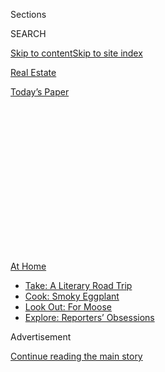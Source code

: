 <div id="app">

<div>

<div>

<div>

<div class="NYTAppHideMasthead css-1q2w90k e1suatyy0">

<div class="section css-ui9rw0 e1suatyy2">

<div class="css-eph4ug er09x8g0">

<div class="css-6n7j50">

</div>

<span class="css-1dv1kvn">Sections</span>

<div class="css-10488qs">

<span class="css-1dv1kvn">SEARCH</span>

</div>

[Skip to content](#site-content)[Skip to site index](#site-index)

</div>

<div id="masthead-section-label" class="css-1wr3we4 eaxe0e00">

[Real
Estate](https://www.nytimes3xbfgragh.onion/section/realestate)

</div>

<div class="css-10698na e1huz5gh0">

</div>

</div>

<div id="masthead-bar-one" class="section hasLinks css-15hmgas e1csuq9d3">

<div class="css-uqyvli e1csuq9d0">

</div>

<div class="css-1uqjmks e1csuq9d1">

</div>

<div class="css-9e9ivx">

[](https://myaccount.nytimes3xbfgragh.onion/auth/login?response_type=cookie&client_id=vi)

</div>

<div class="css-1bvtpon e1csuq9d2">

[Today’s
Paper](https://www.nytimes3xbfgragh.onion/section/todayspaper)

</div>

</div>

</div>

</div>

<div data-aria-hidden="false">

<div id="site-content" data-role="main">

<div>

<div class="css-1aor85t" style="opacity:0.000000001;z-index:-1;visibility:hidden">

<div class="css-1hqnpie">

<div class="css-epjblv">

<span class="css-17xtcya">[Real
Estate](/section/realestate)</span><span class="css-x15j1o">|</span><span class="css-fwqvlz">It’s
Summertime, and the Gardening Should Be Easy,
Right?</span>

</div>

<div class="css-k008qs">

<div class="css-1iwv8en">

<span class="css-18z7m18"></span>

<div>

</div>

</div>

<span class="css-1n6z4y">https://nyti.ms/2X2g0pF</span>

<div class="css-1705lsu">

<div class="css-4xjgmj">

<div class="css-4skfbu" data-role="toolbar" data-aria-label="Social Media Share buttons, Save button, and Comments Panel with current comment count" data-testid="share-tools">

  - 
  - 
  - 
  - 
    
    <div class="css-6n7j50">
    
    </div>

  - 
  - 

</div>

</div>

</div>

</div>

</div>

</div>

<div id="NYT_TOP_BANNER_REGION" class="css-13pd83m">

<div>

<div id="maps-athome-menu" class="section interactive-content interactive-size-medium css-1edisqu">

<div class="css-17ih8de interactive-body">

<div class="at-home-nav__innerContainer">

<div class="at-home-nav__title">

[At
Home](https://www.nytimes3xbfgragh.onion/spotlight/at-home?action=click&pgtype=Article&state=default&region=TOP_BANNER&context=at_home_menu)

</div>

  - [Take: A Literary Road
    Trip](https://www.nytimes3xbfgragh.onion/2020/07/28/books/time-for-a-literary-road-trip.html?action=click&pgtype=Article&state=default&region=TOP_BANNER&context=at_home_menu)
  - [Cook: Smoky
    Eggplant](https://www.nytimes3xbfgragh.onion/2020/07/29/magazine/bored-with-your-home-cooking-some-smoky-eggplant-will-fix-that.html?action=click&pgtype=Article&state=default&region=TOP_BANNER&context=at_home_menu)
  - [Look Out: For
    Moose](https://www.nytimes3xbfgragh.onion/2020/07/27/travel/moose-michigan-isle-royale.html?action=click&pgtype=Article&state=default&region=TOP_BANNER&context=at_home_menu)
  - [Explore: Reporters’
    Obsessions](https://www.nytimes3xbfgragh.onion/interactive/2020/at-home/even-more-reporters-editors-diaries-lists-recommendations.html?action=click&pgtype=Article&state=default&region=TOP_BANNER&context=at_home_menu)

</div>

</div>

</div>

</div>

</div>

<div id="top-wrapper" class="css-1sy8kpn">

<div id="top-slug" class="css-l9onyx">

Advertisement

</div>

[Continue reading the main
story](#after-top)

<div class="ad top-wrapper" style="text-align:center;height:100%;display:block;min-height:250px">

<div id="top" class="place-ad" data-position="top" data-size-key="top">

</div>

</div>

<div id="after-top">

</div>

</div>

<div>

<div id="sponsor-wrapper" class="css-1hyfx7x">

<div id="sponsor-slug" class="css-19vbshk">

Supported by

</div>

[Continue reading the main
story](#after-sponsor)

<div id="sponsor" class="ad sponsor-wrapper" style="text-align:center;height:100%;display:block">

</div>

<div id="after-sponsor">

</div>

</div>

<div class="css-186x18t">

IN THE GARDEN

</div>

<div class="css-1vkm6nb ehdk2mb0">

# It’s Summertime, and the Gardening Should Be Easy, Right?

</div>

Actually, there’s a lot you still need to do. Here’s a list to get you
started.

<div class="css-79elbk" data-testid="photoviewer-wrapper">

<div class="css-z3e15g" data-testid="photoviewer-wrapper-hidden">

</div>

<div class="css-1a48zt4 ehw59r15" data-testid="photoviewer-children">

![<span class="css-16f3y1r e13ogyst0" data-aria-hidden="true">The lavish
summer plantings at Untermyer Park and Gardens, in Yonkers, N.Y.,
include colorful coleus (bronze Main Street Wall Street and dark Fishnet
Stockings), the ornamental pepper Purple Flash and pink Salvia greggii
Joy.</span><span class="css-cnj6d5 e1z0qqy90" itemprop="copyrightHolder"><span class="css-1ly73wi e1tej78p0">Credit...</span><span><span>Jessica
Norman/Untermyer Gardens
Conservancy</span></span></span>](https://static01.graylady3jvrrxbe.onion/images/2020/08/02/realestate/29garden1/29garden1-articleLarge.jpg?quality=75&auto=webp&disable=upscale)

</div>

</div>

<div class="css-18e8msd">

<div class="css-vp77d3 epjyd6m0">

<div class="css-1baulvz">

By <span class="css-1baulvz last-byline" itemprop="name">Margaret
Roach</span>

</div>

</div>

  - July 29,
    2020

  - 
    
    <div class="css-4xjgmj">
    
    <div class="css-d8bdto" data-role="toolbar" data-aria-label="Social Media Share buttons, Save button, and Comments Panel with current comment count" data-testid="share-tools">
    
      - 
      - 
      - 
      - 
        
        <div class="css-6n7j50">
        
        </div>
    
      - 
      - 
    
    </div>
    
    </div>

</div>

</div>

<div class="section meteredContent css-1r7ky0e" name="articleBody" itemprop="articleBody">

<div class="css-1fanzo5 StoryBodyCompanionColumn">

<div class="css-53u6y8">

For any gardener, high summer is quiet compared to spring or fall, with
the requisite cleanup. But while it may not be a time for ambitious
planting projects, it is a time for ongoing maintenance — especially
chores that pay off long-term.

At public gardens like Untermyer Park and Gardens in Yonkers, N.Y., a
43-acre former estate on the Hudson, it was an eerily quiet spring and
early summer without visitors, even before the “summer pause,” as
Timothy Tilghman, the head gardener calls it. But there is still work to
be done.

“Patrons elevate the standards,” Mr. Tilghman said, but even without
them, “a public garden should always be display-worthy.” He keeps his
eye on his list of tasks, reshuffling entries as priorities and staffing
levels
shift.

</div>

</div>

<div class="css-1fanzo5 StoryBodyCompanionColumn">

<div class="css-53u6y8">

-----

</div>

</div>

<div style="max-width:100%;margin:0 auto">

<div class="css-17dprlf" data-id="100000007090094" data-slug="Ask-About-Gardening-Promo" style="max-width:600px">

</div>

</div>

<div class="css-1fanzo5 StoryBodyCompanionColumn">

<div class="css-53u6y8">

-----

Almost no one saw the pink-and-purple palette carefully planned to
delight early season visitors, although the seeds had been tracked down
and propagated. To spare those sweet peas, purple-leaf mustards and
violets a fate as compost before their time, the bare-bones crew took
some home for private enjoyment, which eliminated one chore — watering
them — from their to-do list.

The lockdown did allow a little cheating: The crew left sprinklers and
hoses out between waterings of the 2,000 newly planted perennials,
rather than dragging them back into storage daily, as they would in a
normal year.

</div>

</div>

<div class="css-79elbk" data-testid="photoviewer-wrapper">

<div class="css-z3e15g" data-testid="photoviewer-wrapper-hidden">

</div>

<div class="css-1a48zt4 ehw59r15" data-testid="photoviewer-children">

![<span class="css-16f3y1r e13ogyst0" data-aria-hidden="true">The Walled
Garden at Untermyer, built in 1917, was inspired by ancient Indo-Persian
gardens. It is divided into quadrants by waterways that today’s
gardeners flank with tulips in spring, then replace with summer annuals,
including purple and orange Gomphrena and yellow
coleus.</span><span class="css-cnj6d5 e1z0qqy90" itemprop="copyrightHolder"><span class="css-1ly73wi e1tej78p0">Credit...</span><span>Jessica
Norman, Untermyer Gardens
Conservancy</span></span>](https://static01.graylady3jvrrxbe.onion/images/2020/08/02/realestate/29garden2/29garden2-articleLarge.jpg?quality=75&auto=webp&disable=upscale)

</div>

</div>

<div class="css-1fanzo5 StoryBodyCompanionColumn">

<div class="css-53u6y8">

But in other ways, the public’s absence got back at the gardeners by
creating additional tasks: “We never have to weed our paths, because
usually visitors walk on them,” Mr. Tilghman said. “But this year, no
feet.”

Perhaps he can cross that job off his list now, as [Untermyer
reopened](https://www.untermyergardens.org/visit.html) on Fridays,
Saturdays and Sundays beginning July 10, with timed tickets. Guests are
back, and as August beckons, Mr. Tilghman shared his high-summer to-do
list.

## Water and Weed Consistently

“If you can’t enjoy weeding, you won’t be a happy gardener,” said Mr.
Tilghman, citing its importance to a garden’s health and visuals.
“Everyone enjoys the neatness of a fresh planting, but unless you’re
willing and eager to get in there and weed …”

Deep, diligent watering, like weeding, is also crucial. (Although after
each session at Untermyer, the gear must once again be stowed.)

And while you’re tending to both: Observe and make note of what needs
fixing.

“We look for scale, vigor, composition — and aesthetic worthiness,” Mr.
Tilghman said. “Does a plant look good in the border, and is it worth
growing?”

Sometimes what was irresistible in a catalog isn’t as appealing in your
garden. “Once established, maybe it doesn’t add a strong visual element,
or it’s too compact — or colonizes when you didn’t expect it to,” he
said.

At Untermyer, those insights become essential fodder for action plans in
the fall and the following
spring.

</div>

</div>

<div class="css-79elbk" data-testid="photoviewer-wrapper">

<div class="css-z3e15g" data-testid="photoviewer-wrapper-hidden">

</div>

<div class="css-1a48zt4 ehw59r15" data-testid="photoviewer-children">

<div class="css-1xdhyk6 erfvjey0">

<span class="css-1ly73wi e1tej78p0">Image</span>

<div class="css-zjzyr8">

<div data-testid="lazyimage-container" style="height:257.1333333333334px">

</div>

</div>

</div>

<span class="css-16f3y1r e13ogyst0" data-aria-hidden="true">Although
some blooms may be sacrificed, the gardeners at Untermyer may cut out
badly placed branches of long-neglected cherry trees in the relative
quiet of August, rather than let them get more overgrown and compromise
the aging trees’
health.</span><span class="css-cnj6d5 e1z0qqy90" itemprop="copyrightHolder"><span class="css-1ly73wi e1tej78p0">Credit...</span><span>Jessica
Norman, Untermyer Gardens Conservancy</span></span>

</div>

</div>

<div class="css-1fanzo5 StoryBodyCompanionColumn">

<div class="css-53u6y8">

## Deadhead and Groom

Untermyer’s lavish annual and tropical schemes in beds and pots are
deadheaded regularly and pinched back for scale. But not just the
annuals.

Some shrubs, including messy-looking spent roses and even certain
[hydrangeas](https://www.nytimes3xbfgragh.onion/2020/07/01/realestate/how-to-grow-hydrangea-uncommon-varieties.html/),
also need grooming.

“While most hydrangeas look great through winter, some don’t,” Mr.
Tilghman said. “The arborescens flowers that won’t look good dry and
tawny, and pull the plant down into a flattened mess — they get
deadheaded, too,” along with any floppy blue mopheads or macrophyllas.

“We’d rather have nice green shrubs,” he said. “Thankfully, the oakleaf
types, you usually don’t have to touch.”

## Or Plan to Save Seed

Some [annuals
self-sow](https://www.nytimes3xbfgragh.onion/2020/04/28/realestate/shopping-your-garden-plants-flowers.html?/)
if they are allowed to set seed — including Nicotiana, Verbena
bonariensis and annual poppies. So don’t deadhead every last fading
flower as late summer approaches.

“When I go into a nursery and there’s a flat of 12 seedlings at $5 a
plant, I just can’t buy it,” Mr. Tilghman said. “With the really
prolific self-sowers, it’s much more economical to gather seed this
summer and fall — or just plan to leave plants in place to sow
themselves.”

</div>

</div>

<div class="css-79elbk" data-testid="photoviewer-wrapper">

<div class="css-z3e15g" data-testid="photoviewer-wrapper-hidden">

</div>

<div class="css-1a48zt4 ehw59r15" data-testid="photoviewer-children">

<div class="css-1xdhyk6 erfvjey0">

<span class="css-1ly73wi e1tej78p0">Image</span>

<div class="css-zjzyr8">

<div data-testid="lazyimage-container" style="height:257.1333333333334px">

</div>

</div>

</div>

<span class="css-16f3y1r e13ogyst0" data-aria-hidden="true">In August
2018, the Untermyer gardeners began turning the estate’s former
gatehouse into the Ruin Garden, using shade plants with diverse colors
and textures of foliage. Because the property had been in decline for
decades, they had to dig down three feet to remove years of debris and
bring in new soil. But they left the graffiti on the walls.
 </span><span class="css-cnj6d5 e1z0qqy90" itemprop="copyrightHolder"><span class="css-1ly73wi e1tej78p0">Credit...</span><span>Jessica
Norman, Untermyer Gardens Conservancy</span></span>

</div>

</div>

<div class="css-1fanzo5 StoryBodyCompanionColumn">

<div class="css-53u6y8">

## Don’t Forget to Edge

Attention to detail was instilled in Mr. Tilghman when he worked for
Marco Polo Stufano, the founding director of horticulture at Wave Hill,
a public garden not far down the Hudson, in the Bronx.

“A secret: You can make your garden look pretty good, no matter what’s
really going on,” he said, “as long as path and bed edges are crisp and
weed-free. Marco used to remind us that ‘God is in the edges.’”

Although the traditional method involves the use of an edging tool or
spade, or even sheep shears to clip errant grass, Mr. Tilghman automates
the process (always wearing eye and ear protection): He turns a weed
whip, or string trimmer, 180 degrees to cut a vertical slice rather than
a horizontal one. The trigger will be on top of the pole, meaning you
use your thumb to operate it.

“Rather than working in a sweeping motion,” he said, “I put the motor
against my hip, so I’m not moving the whip, but slowly walking with it
in position.” It takes practice, but is a timesaver.

“I got yelled at the first time I did it at Wave Hill, but then Marco
followed me around for a minute and acknowledged it wasn’t as good, but
good enough — which I took for an
approval.”

</div>

</div>

<div class="css-79elbk" data-testid="photoviewer-wrapper">

<div class="css-z3e15g" data-testid="photoviewer-wrapper-hidden">

</div>

<div class="css-1a48zt4 ehw59r15" data-testid="photoviewer-children">

<div class="css-1xdhyk6 erfvjey0">

<span class="css-1ly73wi e1tej78p0">Image</span>

<div class="css-zjzyr8">

<div data-testid="lazyimage-container" style="height:257.1333333333334px">

</div>

</div>

</div>

<span class="css-16f3y1r e13ogyst0" data-aria-hidden="true">A ring of
mulch applied two or three inches deep right out to the drip line,
rather than ground cover-plantings or even grass, is best beneath trees,
reducing competition for moisture and nutrients. But mulch should never
be piled against the trunk, where it can invite pests and disease, and
the tree’s
decline.</span><span class="css-cnj6d5 e1z0qqy90" itemprop="copyrightHolder"><span class="css-1ly73wi e1tej78p0">Credit...</span><span>Jessica
Norman, Untermyer Gardens Conservancy</span></span>

</div>

</div>

<div class="css-1fanzo5 StoryBodyCompanionColumn">

<div class="css-53u6y8">

## There’s a Right (and a Wrong) Way to Mulch Around Trees

A ring of mulch right out to the drip line is better for a tree than
ground cover or even grass, which compete for moisture and nutrients.

</div>

</div>

<div class="css-1fanzo5 StoryBodyCompanionColumn">

<div class="css-53u6y8">

Untermyer’s two most important trees, old weeping beeches, had been
underplanted with pachysandra, which Mr. Tilghman removed in favor of
mulch. But just two or three inches, no deeper — never [the dreaded
“volcano mulch”](https://bygl.osu.edu/node/1006) — and never mulch
against the trunk, where it can harm the bark and invite decline.

“If you do have ground cover growing around trees,” he said, “this is a
good time to edit and get it six to 12 inches away from the trunk, like
the mulch.” Rodents love to tuck in and gnaw on bark, especially in
winter.

## Summer-Prune That Wisteria

Rampant vines like wisteria — which got their precise, hard pruning at
Untermyer back to three to five nodes for each strong shoot in late
winter — need touch-ups once or twice in season.

“It’s so vigorous it outgrows its space, and just looks bad,” Mr.
Tilghman said. “We don’t cut back as far as the detailed March pruning,
but we keep it from going wild.”

Lusty climbers like Dutchman’s pipe (Aristolochia) and trumpet vine
(Campsis) also benefit from pruning. And with the trumpet vine, he said,
“look for any growth coming up from underground runners now, too, and
cut it out.”

Other summer-pruning targets include fruit trees. At Untermyer, Mr.
Tilghman identifies and removes any bad branching in the ornamental
cherries and other trees, including suckers at the base, vertical shoots
jutting up off branches and inward-facing or crossing ones.

“Sometimes it’s easier to prune for shape and scale when you see the
plant in leaf,” he said. “Some structural cuts may sacrifice a little
spring show, but it’s healthier for the tree than getting more
overgrown.”

</div>

</div>

<div class="css-1fanzo5 StoryBodyCompanionColumn">

<div class="css-53u6y8">

He added: “Any textbook that gives you the exact right time to prune
each plant is leaving out something: Realistically, sometimes you just
have to do it when you have
time.”

</div>

</div>

<div class="css-79elbk" data-testid="photoviewer-wrapper">

<div class="css-z3e15g" data-testid="photoviewer-wrapper-hidden">

</div>

<div class="css-1a48zt4 ehw59r15" data-testid="photoviewer-children">

<div class="css-1xdhyk6 erfvjey0">

<span class="css-1ly73wi e1tej78p0">Image</span>

<div class="css-zjzyr8">

<div data-testid="lazyimage-container" style="height:257.1333333333334px">

</div>

</div>

</div>

<span class="css-16f3y1r e13ogyst0" data-aria-hidden="true">When the
view’s the thing, keep plantings simple. The Vista at Untermyer is
embellished with ancient Roman columns installed by its long-ago owner,
Samuel Untermyer, and beyond that, by the river and Palisades. To frame
the landscape, but avoid competing with it, the gardeners created an
allée of 99 evergreen Cryptomeria and twin swaths of golden Japanese
forest grass (Hakonechloa macra
Aureola).</span><span class="css-cnj6d5 e1z0qqy90" itemprop="copyrightHolder"><span class="css-1ly73wi e1tej78p0">Credit...</span><span>Jessica
Norman, Untermyer Gardens Conservancy</span></span>

</div>

</div>

<div class="css-1fanzo5 StoryBodyCompanionColumn">

<div class="css-53u6y8">

## Sometimes Simpler Is Better

For all Untermyer’s artful plant combinations, sometimes simplicity is
preferable. Are there places in your garden that need quieting?

The Vista, one the garden’s most important Hudson views, is embellished
by ancient Roman columns installed by the long-ago property owner,
Samuel Untermyer, and beyond that, by the river and rugged Palisades.

The team created an allée of 99 Cryptomeria and, beneath them, twin
stretches of golden Japanese forest grass (Hakonechloa macra Aureola).
Both plants have year-round appeal and neither distracts from the real
show. Instead, they frame it.

“On any main axis or transition moment within a smaller garden, or
anywhere you have a bigger view,” Mr. Tilghman said, “an overly fussy
planting can actually compete and add visual static. Let the big moment
nearby show.”

## If There’s a Break in the Heat, Prep Future Beds

That weedy spot out back you’ve been meaning to start over on, or the
new bed you’ve been imagining? If the heat relents even briefly, push
through and prep them.

</div>

</div>

<div class="css-1fanzo5 StoryBodyCompanionColumn">

<div class="css-53u6y8">

The Untermyer crew did that and more in August 2018, in the former
estate gatehouse that is now the Ruin Garden. Because the estate and its
gardens had been abandoned and in decline for decades before being
rescued in 2011, a major cleanup was required.

“Hopefully, your task will not be quite as daunting,” Mr. Tilghman said.
“We had soil full of trash, broken bottles — so we had to excavate
three-plus feet and build it back up.”

What they didn’t remove: the graffiti on the walls. It remains as a
testament to Untermyer’s incredible history.

-----

For weekly email updates on residential real estate news, [sign up
here](http://www.nytimes3xbfgragh.onion/newsletters/realestate/). Follow
us on Twitter: [@nytrealestate](https://twitter.com/nytrealestate).

</div>

</div>

</div>

<div>

</div>

<div>

</div>

<div>

</div>

<div>

<div id="bottom-wrapper" class="css-1ede5it">

<div id="bottom-slug" class="css-l9onyx">

Advertisement

</div>

[Continue reading the main
story](#after-bottom)

<div id="bottom" class="ad bottom-wrapper" style="text-align:center;height:100%;display:block;min-height:90px">

</div>

<div id="after-bottom">

</div>

</div>

</div>

</div>

</div>

## Site Index

<div>

</div>

## Site Information Navigation

  - [© <span>2020</span> <span>The New York Times
    Company</span>](https://help.nytimes3xbfgragh.onion/hc/en-us/articles/115014792127-Copyright-notice)

<!-- end list -->

  - [NYTCo](https://www.nytco.com/)
  - [Contact
    Us](https://help.nytimes3xbfgragh.onion/hc/en-us/articles/115015385887-Contact-Us)
  - [Work with us](https://www.nytco.com/careers/)
  - [Advertise](https://nytmediakit.com/)
  - [T Brand Studio](http://www.tbrandstudio.com/)
  - [Your Ad
    Choices](https://www.nytimes3xbfgragh.onion/privacy/cookie-policy#how-do-i-manage-trackers)
  - [Privacy](https://www.nytimes3xbfgragh.onion/privacy)
  - [Terms of
    Service](https://help.nytimes3xbfgragh.onion/hc/en-us/articles/115014893428-Terms-of-service)
  - [Terms of
    Sale](https://help.nytimes3xbfgragh.onion/hc/en-us/articles/115014893968-Terms-of-sale)
  - [Site
    Map](https://spiderbites.nytimes3xbfgragh.onion)
  - [Help](https://help.nytimes3xbfgragh.onion/hc/en-us)
  - [Subscriptions](https://www.nytimes3xbfgragh.onion/subscription?campaignId=37WXW)

</div>

</div>

</div>

</div>
